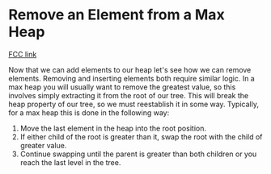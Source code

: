 # Remove an Element from a Max Heap

[FCC link](https://www.freecodecamp.org/learn/coding-interview-prep/data-structures/remove-an-element-from-a-max-heap)

Now that we can add elements to our heap let's see how we can remove elements. Removing and inserting elements both require similar logic. In a max heap you will usually want to remove the greatest value, so this involves simply extracting it from the root of our tree. This will break the heap property of our tree, so we must reestablish it in some way. Typically, for a max heap this is done in the following way:

1.  Move the last element in the heap into the root position.
2.  If either child of the root is greater than it, swap the root with the child of greater value.
3.  Continue swapping until the parent is greater than both children or you reach the last level in the tree.
